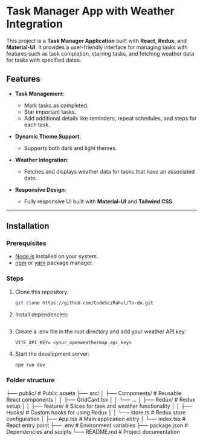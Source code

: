 # Task Manager App with Weather Integration

This project is a **Task Manager Application** built with **React**, **Redux**, and **Material-UI**. It provides a user-friendly interface for managing tasks with features such as task completion, starring tasks, and fetching weather data for tasks with specified dates.

## Features

- **Task Management**:
  - Mark tasks as completed.
  - Star important tasks.
  - Add additional details like reminders, repeat schedules, and steps for each task.
  
- **Dynamic Theme Support**:
  - Supports both dark and light themes.

- **Weather Integration**:
  - Fetches and displays weather data for tasks that have an associated date.

- **Responsive Design**:
  - Fully responsive UI built with **Material-UI** and **Tailwind CSS**.

---

## Installation

### Prerequisites

- [Node.js](https://nodejs.org) installed on your system.
- [npm](https://www.npmjs.com/) or [yarn](https://yarnpkg.com/) package manager.

### Steps

1. Clone this repository:
   ```bash
   git clone https://github.com/CodeSciRahul/To-do.git

2. Install dependencies:
   ``` npm install

3. Create a .env file in the root directory and add your weather API key:
   ```
   VITE_API_KEY= <your_openweathermap_api_key>

4. Start the development server:
   ```
   npm run dev

### Folder structure

├── public/             # Public assets
├── src/
│   ├── Components/     # Reusable React components
│   │   ├── GridCard.tsx
│   │   └── ...
│   ├── Redux/          # Redux setup
│   │   ├── feature/    # Slices for task and weather functionality
│   │   ├── Hooks/      # Custom hooks for using Redux
│   │   └── store.ts    # Redux store configuration
│   ├── App.tsx         # Main application entry
│   └── index.tsx       # React entry point
├── .env                # Environment variables
├── package.json        # Dependencies and scripts
└── README.md           # Project documentation



